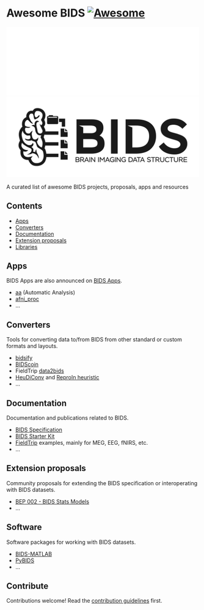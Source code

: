 # Awesome BIDS [![Awesome](https://awesome.re/badge.svg)](https://github.com/sindresorhus/awesome#readme)

<img src="https://raw.githubusercontent.com/bids-standard/bids-specification/master/BIDS_logo/BIDS_logo_white_transparent_background_crop.png#gh-dark-mode-only" alt="bids-logo" width="600"/>
<img src="https://raw.githubusercontent.com/bids-standard/bids-specification/master/BIDS_logo//BIDS_logo_black_transparent_background_crop.png#gh-light-mode-only" alt="bids-logo" width="600"/>

A curated list of awesome BIDS projects, proposals, apps and resources

## Contents

- [Apps](#apps)
- [Converters](#converters)
- [Documentation](#documentation)
- [Extension proposals](#extension-proposals)
- [Libraries](#libraries)


## Apps

BIDS Apps are also announced on [BIDS Apps](https://bids-apps.neuroimaging.io/apps/).

- [aa](http://github.com/BIDS-Apps/aa) (Automatic Analysis)
- [afni_proc](https://github.com/BIDS-Apps/afni_proc)
- ...

## Converters

Tools for converting data to/from BIDS from other standard or custom formats and layouts.

- [bidsify](https://github.com/NILAB-UvA/bidsify)
- [BIDScoin](https://bidscoin.readthedocs.io/en/stable/)
- FieldTrip [data2bids](https://github.com/fieldtrip/fieldtrip/blob/master/data2bids.m)
- [HeuDiConv](https://github.com/nipy/heudiconv/) and [ReproIn heuristic](https://github.com/repronim/reproin)
- ...

## Documentation

Documentation and publications related to BIDS.

- [BIDS Specification](https://bids-specification.readthedocs.io)
- [BIDS Starter Kit](https://bids-standard.github.io/bids-starter-kit/)
- [FieldTrip](https://www.fieldtriptoolbox.org/example/bids/) examples, mainly for MEG, EEG, fNIRS, etc.
- ...

## Extension proposals

Community proposals for extending the BIDS specification or interoperating with BIDS datasets.

<!-- BEP starts -->
- [BEP 002 - BIDS Stats Models](https://bids-standard.github.io/stats-models/)
- ...
<!-- BEP ends -->

## Software

Software packages for working with BIDS datasets.

- [BIDS-MATLAB](https://github.com/bids-standard/BIDS-MATLAB)
- [PyBIDS](https://github.com/bids-standard/pybids)
- ...

## Contribute

Contributions welcome! Read the [contribution guidelines](contributing.md) first.
